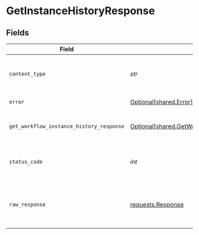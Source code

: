 # GetInstanceHistoryResponse


## Fields

| Field                                                                                                            | Type                                                                                                             | Required                                                                                                         | Description                                                                                                      |
| ---------------------------------------------------------------------------------------------------------------- | ---------------------------------------------------------------------------------------------------------------- | ---------------------------------------------------------------------------------------------------------------- | ---------------------------------------------------------------------------------------------------------------- |
| `content_type`                                                                                                   | *str*                                                                                                            | :heavy_check_mark:                                                                                               | HTTP response content type for this operation                                                                    |
| `error`                                                                                                          | [Optional[shared.Error]](../../models/shared/error.md)                                                           | :heavy_minus_sign:                                                                                               | General error                                                                                                    |
| `get_workflow_instance_history_response`                                                                         | [Optional[shared.GetWorkflowInstanceHistoryResponse]](../../models/shared/getworkflowinstancehistoryresponse.md) | :heavy_minus_sign:                                                                                               | The workflow instance history                                                                                    |
| `status_code`                                                                                                    | *int*                                                                                                            | :heavy_check_mark:                                                                                               | HTTP response status code for this operation                                                                     |
| `raw_response`                                                                                                   | [requests.Response](https://requests.readthedocs.io/en/latest/api/#requests.Response)                            | :heavy_check_mark:                                                                                               | Raw HTTP response; suitable for custom response parsing                                                          |